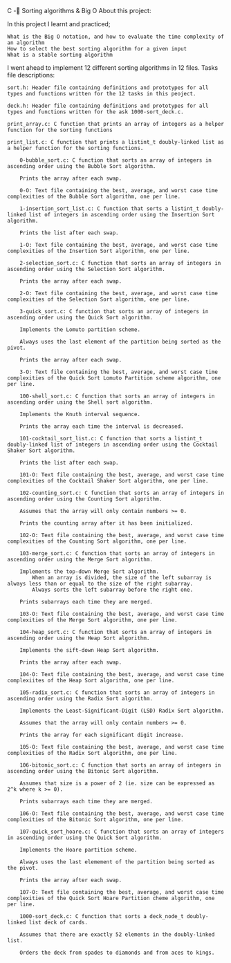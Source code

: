 C -📃 Sorting algorithms & Big O
About this project:

In this project I learnt and practiced;

    What is the Big O notation, and how to evaluate the time complexity of an algorithm
    How to select the best sorting algorithm for a given input
    What is a stable sorting algorithm

I went ahead to implement 12 different sorting algorithms in 12 files.
Tasks file descriptions:

    sort.h: Header file containing definitions and prototypes for all types and functions written for the 12 tasks in this peoject.

    deck.h: Header file containing definitions and prototypes for all types and functions written for the ask 1000-sort_deck.c.

    print_array.c: C function that prints an array of integers as a helper function for the sorting functions

    print_list.c: C function that prints a listint_t doubly-linked list as a helper function for the sorting functions.

        0-bubble_sort.c: C function that sorts an array of integers in ascending order using the Bubble Sort algorithm.

        Prints the array after each swap.

        0-O: Text file containing the best, average, and worst case time complexities of the Bubble Sort algorithm, one per line.

        1-insertion_sort_list.c: C function that sorts a listint_t doubly-linked list of integers in ascending order using the Insertion Sort algorithm.

        Prints the list after each swap.

        1-O: Text file containing the best, average, and worst case time complexities of the Insertion Sort algorithm, one per line.

        2-selection_sort.c: C function that sorts an array of integers in ascending order using the Selection Sort algorithm.

        Prints the array after each swap.

        2-O: Text file containing the best, average, and worst case time complexities of the Selection Sort algorithm, one per line.

        3-quick_sort.c: C function that sorts an array of integers in ascending order using the Quick Sort algorithm.

        Implements the Lomuto partition scheme.

        Always uses the last element of the partition being sorted as the pivot.

        Prints the array after each swap.

        3-O: Text file containing the best, average, and worst case time complexities of the Quick Sort Lomuto Partition scheme algorithm, one per line.

        100-shell_sort.c: C function that sorts an array of integers in ascending order using the Shell sort algorithm.

        Implements the Knuth interval sequence.

        Prints the array each time the interval is decreased.

        101-cocktail_sort_list.c: C function that sorts a listint_t doubly-linked list of integers in ascending order using the Cocktail Shaker Sort algorithm.

        Prints the list after each swap.

        101-O: Text file containing the best, average, and worst case time complexities of the Cocktail Shaker Sort algorithm, one per line.

        102-counting_sort.c: C function that sorts an array of integers in ascending order using the Counting Sort algorithm.

        Assumes that the array will only contain numbers >= 0.

        Prints the counting array after it has been initialized.

        102-O: Text file containing the best, average, and worst case time complexities of the Counting Sort algorithm, one per line.

        103-merge_sort.c: C function that sorts an array of integers in ascending order using the Merge Sort algorithm.

        Implements the top-down Merge Sort algorithm.
            When an array is divided, the size of the left subarray is always less than or equal to the size of the right subarray.
            Always sorts the left subarray before the right one.

        Prints subarrays each time they are merged.

        103-O: Text file containing the best, average, and worst case time complexities of the Merge Sort algorithm, one per line.

        104-heap_sort.c: C function that sorts an array of integers in ascending order using the Heap Sort algorithm.

        Implements the sift-down Heap Sort algorithm.

        Prints the array after each swap.

        104-O: Text file containing the best, average, and worst case time complexiites of the Heap Sort algorithm, one per line.

        105-radix_sort.c: C function that sorts an array of integers in ascending order using the Radix Sort algorithm.

        Implements the Least-Significant-Digit (LSD) Radix Sort algorithm.

        Assumes that the array will only contain numbers >= 0.

        Prints the array for each significant digit increase.

        105-O: Text file containing the best, average, and worst case time complexities of the Radix Sort algorithm, one per line.

        106-bitonic_sort.c: C function that sorts an array of integers in ascending order using the Bitonic Sort algorithm.

        Assumes that size is a power of 2 (ie. size can be expressed as 2^k where k >= 0).

        Prints subarrays each time they are merged.

        106-O: Text file containing the best, average, and worst case time complexities of the Bitonic Sort algorithm, one per line.

        107-quick_sort_hoare.c: C function that sorts an array of integers in ascending order using the Quick Sort algorithm.

        Implements the Hoare partition scheme.

        Always uses the last elemement of the partition being sorted as the pivot.

        Prints the array after each swap.

        107-O: Text file containing the best, average, and worst case time complexities of the Quick Sort Hoare Partition cheme algorithm, one per line.

        1000-sort_deck.c: C function that sorts a deck_node_t doubly-linked list deck of cards.

        Assumes that there are exactly 52 elements in the doubly-linked list.

        Orders the deck from spades to diamonds and from aces to kings.
